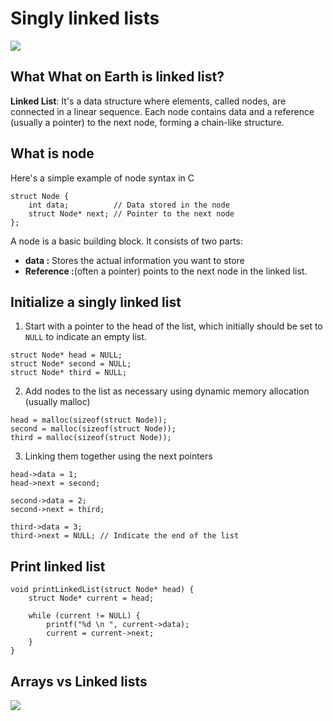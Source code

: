 # Singly linked lists
![](https://media.tenor.com/fAuO9yYP9PIAAAAd/bob-odenkirk-saul-goodman.gif)
## What What on Earth is linked list?
**Linked List**: It's a data structure where elements, called nodes, are connected in a linear sequence. Each node contains data and a reference (usually a pointer) to the next node, forming a chain-like structure.

## What is node
Here's a simple example of node syntax in C
```
struct Node {
    int data;          // Data stored in the node
    struct Node* next; // Pointer to the next node
};
```
A node is a basic building block. It consists of two parts: 
- **data :** Stores the actual information you want to store
- **Reference :**(often a pointer) points to the next node in the linked list.

## Initialize a singly linked list
1. Start with a pointer to the head of the list, which initially should be set to `NULL` to indicate an empty list. 
```
struct Node* head = NULL;
struct Node* second = NULL;
struct Node* third = NULL;
```
2. Add nodes to the list as necessary using dynamic memory allocation (usually malloc)
```
head = malloc(sizeof(struct Node));
second = malloc(sizeof(struct Node));
third = malloc(sizeof(struct Node));
```
3. Linking them together using the next pointers
```
head->data = 1;
head->next = second;

second->data = 2;
second->next = third;

third->data = 3;
third->next = NULL; // Indicate the end of the list
```
## Print linked list
```
void printLinkedList(struct Node* head) {
    struct Node* current = head;

    while (current != NULL) {
        printf("%d \n ", current->data);
        current = current->next;
    }
}
```
## Arrays vs Linked lists
![](https://media.geeksforgeeks.org/wp-content/uploads/20220525085238/Screenshot20220525085154.png)
